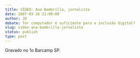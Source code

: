 ```yaml
---
title: VÍDEO: Ana Bambrilla, jornalista
date: 2007-03-26 21:00:00
author: JD
debate: Ter computador é suficiente para a inclusão digital? 
slug: video-ana-bambrilla-jornalista
status: publish 
type: post
---
```





  

Gravado no 1o Barcamp SP.
